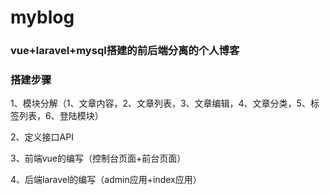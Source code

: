 # myblog
### vue+laravel+mysql搭建的前后端分离的个人博客
### 搭建步骤
1、模块分解（1、文章内容，2、文章列表，3、文章编辑，4、文章分类，5、标签列表，6、登陆模块）

2、定义接口API

3、前端vue的编写（控制台页面+前台页面）

4、后端laravel的编写（admin应用+index应用）
